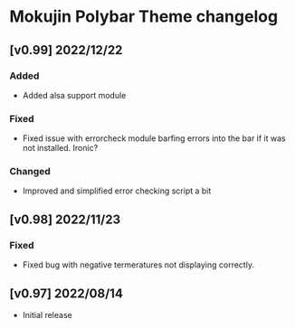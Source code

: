 # Mokujin Polybar Theme changelog

## [v0.99] 2022/12/22
### Added
 - Added alsa support module

### Fixed
 - Fixed issue with errorcheck module barfing errors into the bar if it was not installed.  Ironic?

### Changed
 - Improved and simplified error checking script a bit

## [v0.98] 2022/11/23
### Fixed
 - Fixed bug with negative termeratures not displaying correctly.

## [v0.97] 2022/08/14
 - Initial release
